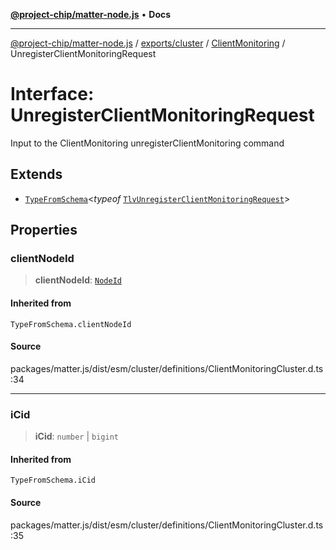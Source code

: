 [**@project-chip/matter-node.js**](../../../../../README.md) • **Docs**

***

[@project-chip/matter-node.js](../../../../../modules.md) / [exports/cluster](../../../README.md) / [ClientMonitoring](../README.md) / UnregisterClientMonitoringRequest

# Interface: UnregisterClientMonitoringRequest

Input to the ClientMonitoring unregisterClientMonitoring command

## Extends

- [`TypeFromSchema`](../../../../tlv/README.md#typefromschemas)\<*typeof* [`TlvUnregisterClientMonitoringRequest`](../README.md#tlvunregisterclientmonitoringrequest)\>

## Properties

### clientNodeId

> **clientNodeId**: [`NodeId`](../../../../datatype/README.md#nodeid)

#### Inherited from

`TypeFromSchema.clientNodeId`

#### Source

packages/matter.js/dist/esm/cluster/definitions/ClientMonitoringCluster.d.ts:34

***

### iCid

> **iCid**: `number` \| `bigint`

#### Inherited from

`TypeFromSchema.iCid`

#### Source

packages/matter.js/dist/esm/cluster/definitions/ClientMonitoringCluster.d.ts:35
